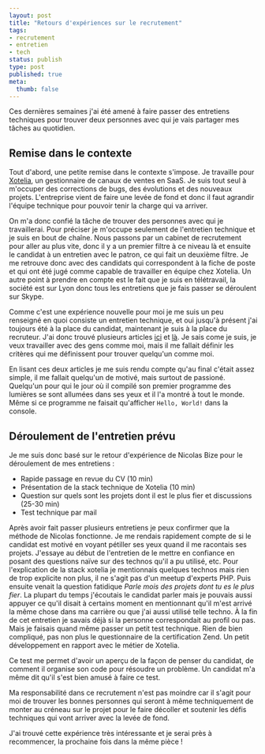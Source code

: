 ```yaml
---
layout: post
title: "Retours d'expériences sur le recrutement"
tags:
- recrutement
- entretien
- tech
status: publish
type: post
published: true
meta:
  thumb: false
---
```

Ces dernières semaines j'ai été amené à faire passer des entretiens techniques pour trouver deux personnes avec qui je vais partager mes tâches au quotidien.

## Remise dans le contexte

Tout d'abord, une petite remise dans le contexte s'impose. Je travaille pour [Xotelia](http://www.xotelia.com/), un gestionnaire de canaux de ventes en SaaS. Je suis tout seul à m'occuper des corrections de bugs, des évolutions et des nouveaux projets. L'entreprise vient de faire une levée de fond et donc il faut agrandir l'équipe technique pour pouvoir tenir la charge qui va arriver.

On m'a donc confié la tâche de trouver des personnes avec qui je travaillerai. Pour préciser je m'occupe seulement de l'entretien technique et je suis en bout de chaîne. Nous passons par un cabinet de recrutement pour aller au plus vite, donc il y a un premier filtre à ce niveau là et ensuite le candidat à un entretien avec le patron, ce qui fait un deuxième filtre. Je me retrouve donc avec des candidats qui correspondent à la fiche de poste et qui ont été jugé comme capable de travailler en équipe chez Xotelia. Un autre point à prendre en compte est le fait que je suis en télétravail, la société est sur Lyon donc tous les entretiens que je fais passer se déroulent sur Skype.

Comme c'est une expérience nouvelle pour moi je me suis un peu renseigné en quoi consiste un entretien technique, et oui jusqu'à présent j'ai toujours été à la place du candidat, maintenant je suis à la place du recruteur. J'ai donc trouvé plusieurs articles [ici](http://reprogramming.com/hiring-programmers/) et [là](http://www.nicolasbize.com/blog/how-i-ended-up-conducting-the-most-successful-technical-interviews-with-a-single-question/). Je sais come je suis, je veux travailler avec des gens comme moi, mais il me fallait définir les critères qui me définissent pour trouver quelqu'un comme moi.

En lisant ces deux articles je me suis rendu compte qu'au final c'était assez simple, il me fallait quelqu'un de motivé, mais surtout de passioné. Quelqu'un pour qui le jour où il compilé son premier programme des lumières se sont allumées dans ses yeux et il l'a montré à tout le monde. Même si ce programme ne faisait qu'afficher `Hello, World!` dans la console.

## Déroulement de l'entretien prévu

Je me suis donc basé sur le retour d'expérience de Nicolas Bize pour le déroulement de mes entretiens :

* Rapide passage en revue du CV (10 min)
* Présentation de la stack technique de Xotelia (10 min)
* Question sur quels sont les projets dont il est le plus fier et discussions (25-30 min)
* Test technique par mail

Après avoir fait passer plusieurs entretiens je peux confirmer que la méthode de Nicolas fonctionne. Je me rendais rapidement compte de si le candidat est motivé en voyant pétiller ses yeux quand il me racontais ses projets. J'essaye au début de l'entretien de le mettre en confiance en posant des questions naïve sur des technos qu'il a pu utilisé, etc. Pour l'explication de la stack xotelia je mentionnais quelques technos mais rien de trop explicite non plus, il ne s'agit pas d'un meetup d'experts PHP. Puis ensuite venait la question fatidique _Parle mois des projets dont tu es le plus fier_. La plupart du temps j'écoutais le candidat parler mais je pouvais aussi appuyer ce qu'il disait à certains moment en mentionnant qu'il m'est arrivé la même chose dans ma carrière ou que j'ai aussi utilisé telle techno. À la fin de cet entretien je savais déjà si la personne correspondait au profil ou pas. Mais je faisais quand même passer un petit test technique. Rien de bien compliqué, pas non plus le questionnaire de la certification Zend. Un petit développement en rapport avec le métier de Xotelia.

Ce test me permet d'avoir un aperçu de la façon de penser du candidat, de comment il organise son code pour résoudre un problème. Un candidat m'a même dit qu'il s'est bien amusé à faire ce test.

Ma responsabilité dans ce recrutement n'est pas moindre car il s'agit pour moi de trouver les bonnes personnes qui seront à même techniquement de monter au créneau sur le projet pour le faire décoller et soutenir les défis techniques qui vont arriver avec la levée de fond.

J'ai trouvé cette expérience très intéressante et je serai près à recommencer, la prochaine fois dans la même pièce !
